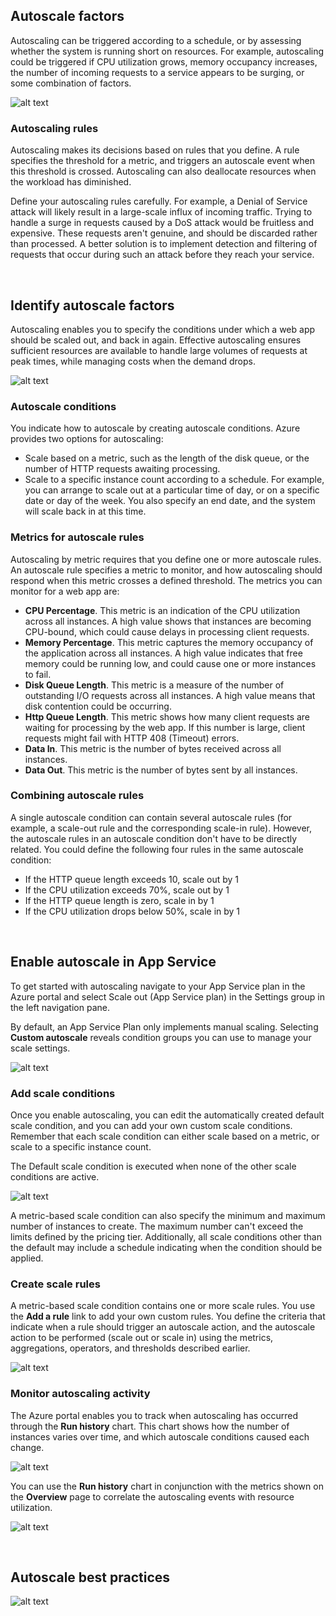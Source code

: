 ## Autoscale factors

Autoscaling can be triggered according to a schedule, or by assessing whether the system is running short on resources. For example, autoscaling could be triggered if CPU utilization grows, memory occupancy increases, the number of incoming requests to a service appears to be surging, or some combination of factors.

![alt text](images/Scale_app_01.png)

### Autoscaling rules

Autoscaling makes its decisions based on rules that you define. A rule specifies the threshold for a metric, and triggers an autoscale event when this threshold is crossed. Autoscaling can also deallocate resources when the workload has diminished.

Define your autoscaling rules carefully. For example, a Denial of Service attack will likely result in a large-scale influx of incoming traffic. Trying to handle a surge in requests caused by a DoS attack would be fruitless and expensive. These requests aren't genuine, and should be discarded rather than processed. A better solution is to implement detection and filtering of requests that occur during such an attack before they reach your service.

<br>

## Identify autoscale factors

Autoscaling enables you to specify the conditions under which a web app should be scaled out, and back in again. Effective autoscaling ensures sufficient resources are available to handle large volumes of requests at peak times, while managing costs when the demand drops.

![alt text](images/Scale_app_02.png)

### Autoscale conditions

You indicate how to autoscale by creating autoscale conditions. Azure provides two options for autoscaling:

 * Scale based on a metric, such as the length of the disk queue, or the number of HTTP requests awaiting processing.
 * Scale to a specific instance count according to a schedule. For example, you can arrange to scale out at a particular time of day, or on a specific date or day of the week. You also specify an end date, and the system will scale back in at this time.

### Metrics for autoscale rules

Autoscaling by metric requires that you define one or more autoscale rules. An autoscale rule specifies a metric to monitor, and how autoscaling should respond when this metric crosses a defined threshold. The metrics you can monitor for a web app are:

 * **CPU Percentage**. This metric is an indication of the CPU utilization across all instances. A high value shows that instances are becoming CPU-bound, which could cause delays in processing client requests.
 * **Memory Percentage**. This metric captures the memory occupancy of the application across all instances. A high value indicates that free memory could be running low, and could cause one or more instances to fail.
 * **Disk Queue Length**. This metric is a measure of the number of outstanding I/O requests across all instances. A high value means that disk contention could be occurring.
 * **Http Queue Length**. This metric shows how many client requests are waiting for processing by the web app. If this number is large, client requests might fail with HTTP 408 (Timeout) errors.
 * **Data In**. This metric is the number of bytes received across all instances.
 * **Data Out**. This metric is the number of bytes sent by all instances.

### Combining autoscale rules

A single autoscale condition can contain several autoscale rules (for example, a scale-out rule and the corresponding scale-in rule). However, the autoscale rules in an autoscale condition don't have to be directly related. You could define the following four rules in the same autoscale condition:

 * If the HTTP queue length exceeds 10, scale out by 1
 * If the CPU utilization exceeds 70%, scale out by 1
 * If the HTTP queue length is zero, scale in by 1
 * If the CPU utilization drops below 50%, scale in by 1

<br>

## Enable autoscale in App Service

To get started with autoscaling navigate to your App Service plan in the Azure portal and select Scale out (App Service plan) in the Settings group in the left navigation pane.

By default, an App Service Plan only implements manual scaling. Selecting **Custom autoscale** reveals condition groups you can use to manage your scale settings.

![alt text](images/Scale_app_03.png)

### Add scale conditions

Once you enable autoscaling, you can edit the automatically created default scale condition, and you can add your own custom scale conditions. Remember that each scale condition can either scale based on a metric, or scale to a specific instance count.

The Default scale condition is executed when none of the other scale conditions are active.

![alt text](images/Scale_app_04.png)

A metric-based scale condition can also specify the minimum and maximum number of instances to create. The maximum number can't exceed the limits defined by the pricing tier. Additionally, all scale conditions other than the default may include a schedule indicating when the condition should be applied.

### Create scale rules

A metric-based scale condition contains one or more scale rules. You use the **Add a rule** link to add your own custom rules. You define the criteria that indicate when a rule should trigger an autoscale action, and the autoscale action to be performed (scale out or scale in) using the metrics, aggregations, operators, and thresholds described earlier.

![alt text](images/Scale_app_05.png)

### Monitor autoscaling activity

The Azure portal enables you to track when autoscaling has occurred through the **Run history** chart. This chart shows how the number of instances varies over time, and which autoscale conditions caused each change.

![alt text](images/Scale_app_06.png)

You can use the **Run history** chart in conjunction with the metrics shown on the **Overview** page to correlate the autoscaling events with resource utilization.

![alt text](images/Scale_app_07.png)

<br>

## Autoscale best practices

![alt text](images/Scale_app_08.png)
